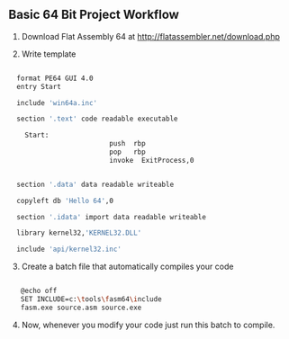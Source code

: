 Basic 64 Bit Project Workflow
--------------------------------

1. Download Flat Assembly 64 at http://flatassembler.net/download.php

2. Write template

  ```bash

	format PE64 GUI 4.0
	entry Start

	include 'win64a.inc'

	section '.text' code readable executable

	  Start:
						   push  rbp
						   pop   rbp
						   invoke  ExitProcess,0


	section '.data' data readable writeable

	copyleft db 'Hello 64',0

	section '.idata' import data readable writeable

	library kernel32,'KERNEL32.DLL'

	include 'api/kernel32.inc'
  ```

3. Create a batch file that automatically compiles your code

 ```bash

	@echo off
	SET INCLUDE=c:\tools\fasm64\include
	fasm.exe source.asm source.exe

 ```

4. Now, whenever you modify your code just run this batch to compile.
